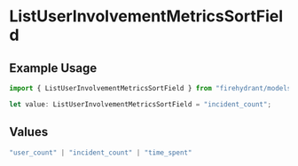 # ListUserInvolvementMetricsSortField

## Example Usage

```typescript
import { ListUserInvolvementMetricsSortField } from "firehydrant/models/operations";

let value: ListUserInvolvementMetricsSortField = "incident_count";
```

## Values

```typescript
"user_count" | "incident_count" | "time_spent"
```